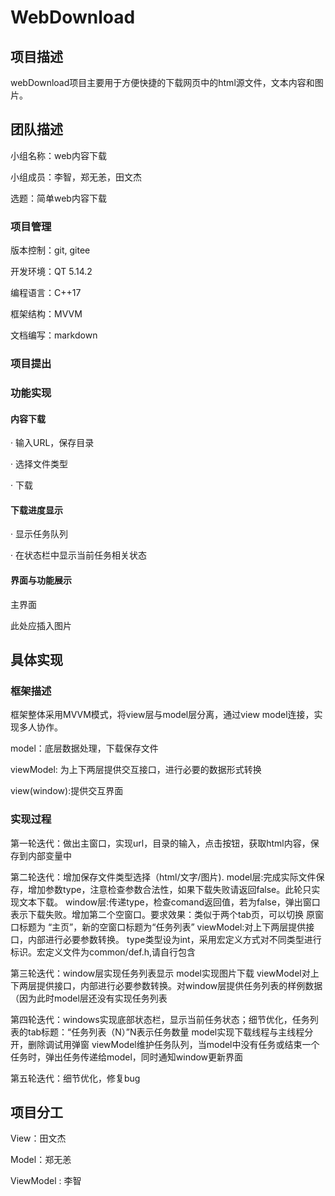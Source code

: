 # WebDownload

## 项目描述 ##
webDownload项目主要用于方便快捷的下载网页中的html源文件，文本内容和图片。

## 团队描述 ##
小组名称：web内容下载

小组成员：李智，郑无恙，田文杰

选题：简单web内容下载
### 项目管理 ###

版本控制：git, gitee

开发环境：QT 5.14.2

编程语言：C++17

框架结构：MVVM

文档编写：markdown

### 项目提出 ###


### 功能实现 ###

#### 内容下载

· 输入URL，保存目录

· 选择文件类型

· 下载

#### 下载进度显示

· 显示任务队列

· 在状态栏中显示当前任务相关状态


#### 界面与功能展示

主界面

此处应插入图片

## 具体实现

### 框架描述 ###

框架整体采用MVVM模式，将view层与model层分离，通过view model连接，实现多人协作。

model：底层数据处理，下载保存文件

viewModel: 为上下两层提供交互接口，进行必要的数据形式转换

view(window):提供交互界面

### 实现过程 ###

第一轮迭代：做出主窗口，实现url，目录的输入，点击按钮，获取html内容，保存到内部变量中

第二轮迭代：增加保存文件类型选择（html/文字/图片).
	model层:完成实际文件保存，增加参数type，注意检查参数合法性，如果下载失败请返回false。此轮只实现文本下载。
	window层:传递type，检查comand返回值，若为false，弹出窗口表示下载失败。增加第二个空窗口。要求效果：类似于两个tab页，可以切换
		原窗口标题为 “主页”，新的空窗口标题为“任务列表”
	viewModel:对上下两层提供接口，内部进行必要参数转换。
	type类型设为int，采用宏定义方式对不同类型进行标识。宏定义文件为common/def.h,请自行包含

第三轮迭代：window层实现任务列表显示
	model实现图片下载
	viewModel对上下两层提供接口，内部进行必要参数转换。对window层提供任务列表的样例数据（因为此时model层还没有实现任务列表

第四轮迭代：windows实现底部状态栏，显示当前任务状态；细节优化，任务列表的tab标题：“任务列表（N）”N表示任务数量
	model实现下载线程与主线程分开，删除调试用弹窗
	viewModel维护任务队列，当model中没有任务或结束一个任务时，弹出任务传递给model，同时通知window更新界面

第五轮迭代：细节优化，修复bug

## 项目分工 ##

View：田文杰

Model：郑无恙

ViewModel : 李智